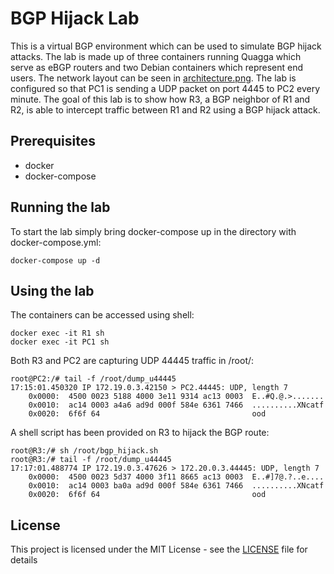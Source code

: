 # BGP Hijack Lab

This is a virtual BGP environment which can be used to simulate BGP hijack attacks. The lab is made up of three containers running Quagga which serve as eBGP routers and two Debian containers which represent end users. The network layout can be seen in [architecture.png](architecture.png). The lab is configured so that PC1 is sending a UDP packet on port 4445 to PC2 every minute. The goal of this lab is to show how R3, a BGP neighbor of R1 and R2, is able to intercept traffic between R1 and R2 using a BGP hijack attack.

## Prerequisites

* docker
* docker-compose

## Running the lab

To start the lab simply bring docker-compose up in the directory with docker-compose.yml:

```
docker-compose up -d
```

## Using the lab

The containers can be accessed using shell:

```
docker exec -it R1 sh
docker exec -it PC1 sh
```

Both R3 and PC2 are capturing UDP 44445 traffic in /root/:

```
root@PC2:/# tail -f /root/dump_u44445
17:15:01.450320 IP 172.19.0.3.42150 > PC2.44445: UDP, length 7
	0x0000:  4500 0023 5188 4000 3e11 9314 ac13 0003  E..#Q.@.>.......
	0x0010:  ac14 0003 a4a6 ad9d 000f 584e 6361 7466  ..........XNcatf
	0x0020:  6f6f 64                                  ood
```

A shell script has been provided on R3 to hijack the BGP route:
```
root@R3:/# sh /root/bgp_hijack.sh
root@R3:/# tail -f /root/dump_u44445 
17:17:01.488774 IP 172.19.0.3.47626 > 172.20.0.3.44445: UDP, length 7
	0x0000:  4500 0023 5d37 4000 3f11 8665 ac13 0003  E..#]7@.?..e....
	0x0010:  ac14 0003 ba0a ad9d 000f 584e 6361 7466  ..........XNcatf
	0x0020:  6f6f 64                                  ood
```

## License

This project is licensed under the MIT License - see the [LICENSE](LICENSE) file for details